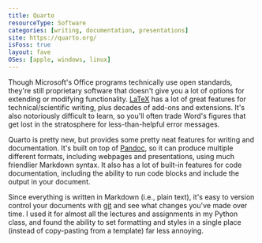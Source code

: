 ```yaml
---
title: Quarto
resourceType: Software
categories: [writing, documentation, presentations]
site: https://quarto.org/
isFoss: true
layout: fave
OSes: [apple, windows, linux]
---
```


Though Microsoft's Office programs technically use open standards, they're still proprietary software that doesn't give you a lot of options for extending or modifying functionality. [LaTeX](./latex.html) has a lot of great features for technical/scientific writing, plus decades of add-ons and extensions. It's also notoriously difficult to learn, so you'll often trade Word's figures that get lost in the stratosphere for less-than-helpful error messages.

Quarto is pretty new, but provides some pretty neat features for writing and documentation. It's built on top of [Pandoc](https://pandoc.org/), so it can produce multiple different formats, including webpages and presentations, using much friendlier Markdown syntax. It also has a lot of built-in features for code documentation, including the ability to run code blocks and include the output in your document.

Since everything is written in Markdown (i.e., plain text), it's easy to version control your documents with [git](./git.html) and see what changes you've made over time. I used it for almost all the lectures and assignments in my Python class, and found the ability to set formatting and styles in a single place (instead of copy-pasting from a template) far less annoying. 